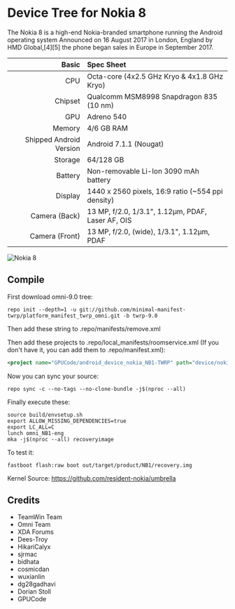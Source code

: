# Device Tree for Nokia 8

The Nokia 8 is a high-end Nokia-branded smartphone running the Android operating system
Announced on 16 August 2017 in London, England by HMD Global,[4][5] the phone began sales in Europe in September 2017.

| Basic                   | Spec Sheet                                                                                                                     |
| -----------------------:|:------------------------------------------------------------------------------------------------------------------------------ |
| CPU                     | Octa-core (4x2.5 GHz Kryo & 4x1.8 GHz Kryo)                                                                           |
| Chipset                 | Qualcomm MSM8998 Snapdragon 835 (10 nm)                                                                                                 |
| GPU                     | Adreno 540                                                                                                                     |
| Memory                  | 4/6 GB RAM                                                                                                                     |
| Shipped Android Version | Android 7.1.1 (Nougat)                                                                                                                            |
| Storage                 | 64/128 GB                                                                                                                          |
| Battery                 | Non-removable Li-Ion 3090 mAh battery                                                                                           |
| Display                 | 1440 x 2560 pixels, 16:9 ratio (~554 ppi density)                                                                              |
| Camera (Back)           | 13 MP, f/2.0, 1/3.1", 1.12µm, PDAF, Laser AF, OIS                                                                              |
| Camera (Front)          | 13 MP, f/2.0, (wide), 1/3.1", 1.12µm, PDAF                                                                                                    |

![Nokia 8](https://static.wikia.nocookie.net/hmd_nokia/images/f/f1/Nb1.png/revision/latest?cb=20200529024823)

## Compile

First download omni-9.0 tree:

```
repo init --depth=1 -u git://github.com/minimal-manifest-twrp/platform_manifest_twrp_omni.git -b twrp-9.0
```
Then add these string to .repo/manifests/remove.xml


Then add these projects to .repo/local_manifests/roomservice.xml (If you don't have it, you can add them to .repo/manifest.xml): 

```xml
<project name="GPUCode/android_device_nokia_NB1-TWRP" path="device/nokia/NB1" remote="github" revision="android-9.0" />
```

Now you can sync your source:

```
repo sync -c --no-tags --no-clone-bundle -j$(nproc --all)
```

Finally execute these:

```
source build/envsetup.sh
export ALLOW_MISSING_DEPENDENCIES=true
export LC_ALL=C
lunch omni_NB1-eng
mka -j$(nproc --all) recoveryimage 
```

To test it:

```
fastboot flash:raw boot out/target/product/NB1/recovery.img
```

Kernel Source: https://github.com/resident-nokia/umbrella

## Credits
 * TeamWin Team
 * Omni Team
 * XDA Forums
 * Dees-Troy
 * HikariCalyx
 * sjrmac
 * bidhata
 * cosmicdan
 * wuxianlin
 * dg28gadhavi
 * Dorian Stoll
 * GPUCode